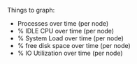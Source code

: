 Things to graph:

* Processes over time (per node)
* % IDLE CPU over time (per node)
* % System Load over time (per node)
* % free disk space over time (per node)
* % IO Utilization over time (per node)